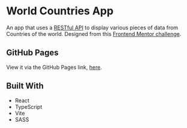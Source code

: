# World Countries App
An app that uses a [RESTful API](https://restcountries.com/) to display various pieces of data from Countries of the world. Designed from this [Frontend Mentor challenge](https://www.frontendmentor.io/challenges/rest-countries-api-with-color-theme-switcher-5cacc469fec04111f7b848ca). 

## GitHub Pages
View it via the GitHub Pages link, [here](https://lukeht113.github.io/rest-countries-api/#).

## Built With
- React
- TypeScript
- Vite
- SASS
